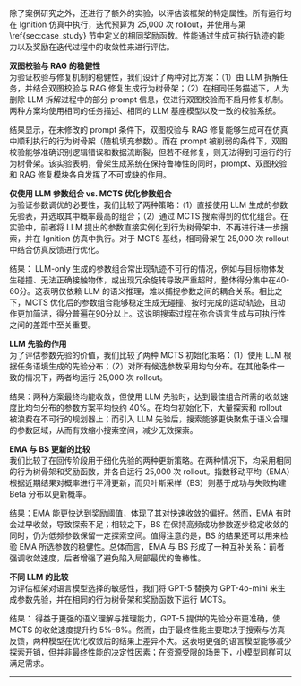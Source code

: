 
除了案例研究之外，还进行了额外的实验，以评估该框架的特定属性。所有运行均在 Ignition 仿真中执行，迭代预算为 25,000 次 rollout，并使用与第 \ref{sec:case_study} 节中定义的相同奖励函数。性能通过生成可执行轨迹的能力以及奖励在迭代过程中的收敛性来进行评估。

**双图校验与 RAG 的稳健性**  
为验证校验与修复机制的稳健性，我们设计了两种对比方案：（1）由 LLM 拆解任务，并结合双图校验与 RAG 修复生成行为树骨架；（2）在相同任务描述下，人为删除 LLM 拆解过程中的部分 prompt 信息，仅进行双图校验而不启用修复机制。两种方案均使用相同的任务描述、相同的 LLM 基座模型以及一致的校验系统。

结果显示，在未修改的 prompt 条件下，双图校验与 RAG 修复能够生成可在仿真中顺利执行的行为树骨架（随机填充参数）。而在 prompt 被削弱的条件下，双图校验能够准确识别逻辑错误和数据流断裂，但若不经修复，则无法得到可运行的行为树骨架。该实验表明，骨架生成系统在保持鲁棒性的同时，prompt、双图校验和 RAG 修复模块各自发挥了不可或缺的作用。

**仅使用 LLM 参数组合 vs. MCTS 优化参数组合**  
为验证参数调优的必要性，我们比较了两种策略：（1）直接使用 LLM 生成的参数先验表，并选取其中概率最高的组合；（2）通过 MCTS 搜索得到的优化组合。在实验中，前者将 LLM 提出的参数直接实例化到行为树骨架中，不再进行进一步搜索，并在 Ignition 仿真中执行。对于 MCTS 基线，相同骨架在 25,000 次 rollout 中结合仿真反馈进行优化。

结果： LLM-only 生成的参数组合常出现轨迹不可行的情况，例如与目标物体发生碰撞、无法正确接触物体，或出现冗余旋转导致严重超时，整体得分集中在40-60分。这表明仅依赖 LLM 的语义推理，难以捕捉参数之间的耦合关系。相比之下，MCTS 优化后的参数组合能够稳定生成无碰撞、按时完成的运动轨迹，且动作更加简洁，得分普遍在90分以上。这说明搜索过程在弥合语言生成与可执行性之间的差距中至关重要。

**LLM 先验的作用**  
为了评估参数先验的价值，我们比较了两种 MCTS 初始化策略：（1）使用 LLM 根据任务语境生成的先验分布；（2）对所有候选参数采用均匀分布。在其他条件一致的情况下，两者均运行 25,000 次 rollout。

结果：两种方案最终均能收敛，但使用 LLM 先验时，达到最佳组合所需的收敛速度比均匀分布的参数方案平均快约 40%。在均匀初始化下，大量探索和 rollout 被浪费在不可行的规划器上；而引入 LLM 先验后，搜索能够更快聚焦于语义合理的参数区域，从而有效缩小搜索空间，减少无效探索。

**EMA 与 BS 更新的比较**  
我们比较了在回传阶段用于细化先验的两种更新策略。在两种情况下，均采用相同的行为树骨架和奖励函数，并各自运行 25,000 次 rollout。指数移动平均（EMA）根据近期结果对概率进行平滑更新，而贝叶斯采样（BS）则基于成功与失败构建 Beta 分布以更新概率。

结果：EMA 能更快达到奖励阈值，体现了其对快速收敛的偏好。然而，EMA 有时会过早收敛，导致探索不足；相较之下，BS 在保持高频成功参数逐步稳定收敛的同时，仍为低频参数保留一定探索空间。值得注意的是，BS 的结果还可以用来检验 EMA 所选参数的稳健性。总体而言，EMA 与 BS 形成了一种互补关系：前者强调收敛速度，后者增强了避免陷入局部最优的鲁棒性。

**不同 LLM 的比较**  
为评估框架对语言模型选择的敏感性，我们将 GPT-5 替换为 GPT-4o-mini 来生成参数先验，并在相同的行为树骨架和奖励函数下运行 MCTS。

结果： 得益于更强的语义理解与推理能力，GPT-5 提供的先验分布更准确，使 MCTS 的收敛速度提升约 5%–8%。然而，由于最终性能主要取决于搜索与仿真反馈，两种模型在优化收敛后的结果上差异不大。这表明更强的语言模型能够减少探索开销，但并非最终性能的决定性因素；在资源受限的场景下，小模型同样可以满足需求。

---